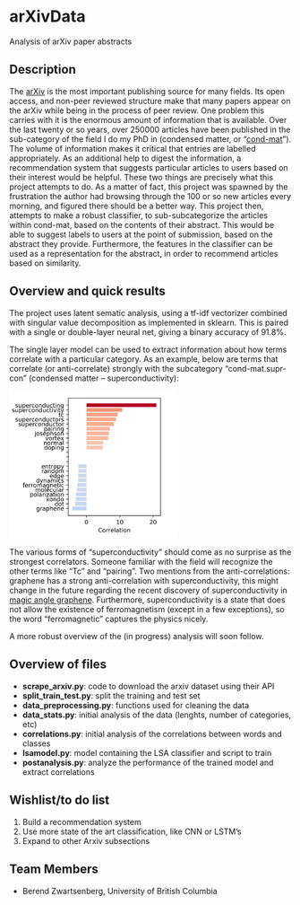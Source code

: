 # arXivData
Analysis of arXiv paper abstracts


## Description
The [arXiv](https://arxiv.org/) is the most important publishing source for many fields. Its open access, and non-peer reviewed structure make that many papers appear on the arXiv while being in the process of peer review. One problem this carries with it is the enormous amount of information that is available. Over the last twenty or so years, over 250000 articles have been published in the sub-category of the field I do my PhD in (condensed matter, or “[cond-mat](https://arxiv.org/archive/cond-mat)”). The volume of information makes it critical that entries are labelled appropriately. As an additional help to digest the information, a recommendation system that suggests particular articles to users based on their interest would be helpful. These two things are precisely what this project attempts to do. As a matter of fact, this project was spawned by the frustration the author had browsing through the 100 or so new articles every morning, and figured there should be a better way. This project then, attempts to make a robust classifier, to sub-subcategorize the articles within cond-mat, based on the contents of their abstract. This would be able to suggest labels to users at the point of submission, based on the abstract they provide. Furthermore, the features in the classifier can be used as a representation for the abstract, in order to recommend articles based on similarity.

## Overview and quick results
The project uses latent sematic analysis, using a tf-idf vectorizer combined with singular value decomposition as implemented in sklearn. This is paired with a single or double-layer neural net, giving a binary accuracy of 91.8%.

The single layer model can be used to extract information about how terms correlate with a particular category. As an example, below are terms that correlate (or anti-correlate) strongly with the subcategory “cond-mat.supr-con” (condensed matter – superconductivity):

<img src="supercon_corr.png"  width="300" />

The various forms of “superconductivity” should come as no surprise as the strongest correlators. Someone familiar with the field will recognize the other terms like “Tc” and “pairing”. Two mentions from the anti-correlations: graphene has a strong anti-correlation with superconductivity, this might change in the future regarding the recent discovery of superconductivity in [magic angle graphene](https://www.nature.com/articles/nature26160). Furthermore, superconductivity is a state that does not allow the existence of ferromagnetism (except in a few exceptions), so the word “ferromagnetic” captures the physics nicely.

A more robust overview of the (in progress) analysis will soon follow.


## Overview of files
* **scrape_arxiv.py**: code to download the arxiv dataset using their API
* **split_train_test.py**: split the training and test set
* **data_preprocessing.py**: functions used for cleaning the data
* **data_stats.py**: initial analysis of the data (lenghts, number of categories, etc)
* **correlations.py**: initial analysis of the correlations between words and classes
* **lsamodel.py**: model containing the LSA classifier and script to train
* **postanalysis.py**: analyze the performance of the trained model and extract correlations


## Wishlist/to do list
1. Build a recommendation system
2. Use more state of the art classification, like CNN or LSTM’s
3. Expand to other Arxiv subsections


## Team Members
* Berend Zwartsenberg, University of British Columbia
